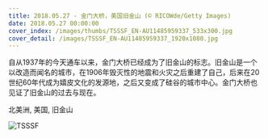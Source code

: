 ```yaml
---
title: 2018.05.27 - 金门大桥，美国旧金山 (© RICOWde/Getty Images)
date: 2018.05.27 00:00:00
cover_index: /images/thumbs/TSSSF_EN-AU11485959337_533x300.jpg
cover_detail: /images/TSSSF_EN-AU11485959337_1920x1080.jpg
---
```


自从1937年的今天通车以来，金门大桥已经成为了旧金山的标志。旧金山是一个以改造而闻名的城市，在1906年毁灭性的地震和火灾之后重建了自己，后来在20世纪60年代成为嬉皮文化的发源地，之后又变成了硅谷的城市中心。金门大桥也见证了旧金山的过去与现在。

北美洲, 美国, 旧金山

![TSSSF](/images/TSSSF_EN-AU11485959337_1920x1080.jpg)
